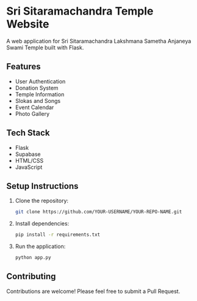 # Sri Sitaramachandra Temple Website

A web application for Sri Sitaramachandra Lakshmana Sametha Anjaneya Swami Temple built with Flask.

## Features

- User Authentication
- Donation System
- Temple Information
- Slokas and Songs
- Event Calendar
- Photo Gallery

## Tech Stack

- Flask
- Supabase
- HTML/CSS
- JavaScript

## Setup Instructions

1. Clone the repository:
   ```bash
   git clone https://github.com/YOUR-USERNAME/YOUR-REPO-NAME.git
   ```

2. Install dependencies:
   ```bash
   pip install -r requirements.txt
   ```

3. Run the application:
   ```bash
   python app.py
   ```

## Contributing

Contributions are welcome! Please feel free to submit a Pull Request. 